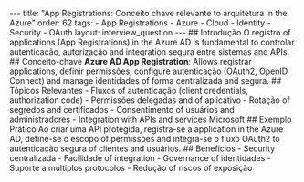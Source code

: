 --- title: "App Registrations: Conceito chave relevante to arquitetura in the Azure" order: 62 tags: - App Registrations - Azure - Cloud - Identity - Security - OAuth layout: interview_question --- ## Introdução O registro of applications (App Registrations) in the Azure AD is fundamental to controlar autenticação, autorização and integration segura entre sistemas and APIs. ## Conceito-chave **Azure AD App Registration**: Allows registrar applications, definir permissões, configure autenticação (OAuth2, OpenID Connect) and manage identidades of forma centralizada and segura. ## Tópicos Relevantes - Fluxos of autenticação (client credentials, authorization code) - Permissões delegadas and of aplicativo - Rotação of segredos and certificados - Consentimento of usuários and administradores - Integration with APIs and services Microsoft ## Exemplo Prático Ao criar uma API protegida, registra-se a application in the Azure AD, define-se o escopo of permissões and integra-se o fluxo OAuth2 to autenticação segura of clientes and usuários. ## Benefícios - Security centralizada - Facilidade of integration - Governance of identidades - Suporte a múltiplos protocolos - Redução of riscos of exposição